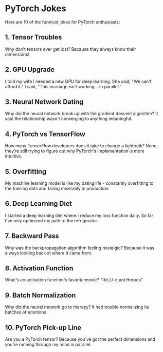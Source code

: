 # PyTorch Jokes

Here are 10 of the funniest jokes for PyTorch enthusiasts:

## 1. Tensor Troubles
Why don't tensors ever get lost? 
Because they always know their dimensions!

## 2. GPU Upgrade
I told my wife I needed a new GPU for deep learning.
She said, "We can't afford it."
I said, "This marriage isn't working... in parallel."

## 3. Neural Network Dating
Why did the neural network break up with the gradient descent algorithm?
It said the relationship wasn't converging to anything meaningful.

## 4. PyTorch vs TensorFlow
How many TensorFlow developers does it take to change a lightbulb?
None, they're still trying to figure out why PyTorch's implementation is more intuitive.

## 5. Overfitting
My machine learning model is like my dating life - constantly overfitting to the training data and failing miserably in production.

## 6. Deep Learning Diet
I started a deep learning diet where I reduce my loss function daily.
So far I've only optimized my path to the refrigerator.

## 7. Backward Pass
Why was the backpropagation algorithm feeling nostalgic?
Because it was always looking back at where it came from.

## 8. Activation Function
What's an activation function's favorite movie?
"ReLU-ctant Heroes"

## 9. Batch Normalization
Why did the neural network go to therapy?
It had trouble normalizing its batches of emotions.

## 10. PyTorch Pick-up Line
Are you a PyTorch tensor? Because you've got the perfect dimensions and you're running through my mind in parallel.
